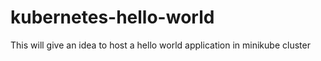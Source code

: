 # kubernetes-hello-world
This will give an idea to host a hello world application in minikube cluster
